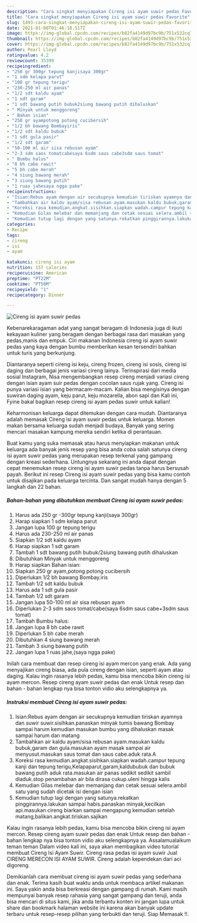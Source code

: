 ```yaml
---
description: "Cara singkat menyiapakan Cireng isi ayam suwir pedas Favorite"
title: "Cara singkat menyiapakan Cireng isi ayam suwir pedas Favorite"
slug: 1493-cara-singkat-menyiapakan-cireng-isi-ayam-suwir-pedas-favorite
date: 2021-01-08T01:46:18.517Z
image: https://img-global.cpcdn.com/recipes/b82fa4149d97bc9b/751x532cq70/cireng-isi-ayam-suwir-pedas-foto-resep-utama.jpg
thumbnail: https://img-global.cpcdn.com/recipes/b82fa4149d97bc9b/751x532cq70/cireng-isi-ayam-suwir-pedas-foto-resep-utama.jpg
cover: https://img-global.cpcdn.com/recipes/b82fa4149d97bc9b/751x532cq70/cireng-isi-ayam-suwir-pedas-foto-resep-utama.jpg
author: Pearl Lloyd
ratingvalue: 4.2
reviewcount: 35399
recipeingredient:
- "250 gr 300gr tepung kanjisaya 300gr"
- "1 sdm kelapa parut"
- "100 gr tepung terigu"
- "230-250 ml air panas"
- "1/2 sdt kaldu ayam"
- "1 sdt garam"
- "1 sdt bawang putih bubuk2siung bawang putih dihaluskan"
- " Minyak untuk menggoreng"
- " Bahan isian"
- "250 gr ayampotong potong cucibersih"
- "1/2 bh bawang Bombayiris"
- "1/2 sdt kaldu bubuk"
- "1 sdt gula pasir"
- "1/2 sdt garam"
- "50-100 ml air sisa rebusan ayam"
- "2-3 sdm saos tomatcabesaya 6sdm saus cabe3sdm saus tomat"
- " Bumbu halus"
- "8 bh cabe rawit"
- "5 bh cabe merah"
- "4 siung bawang merah"
- "3 siung bawang putih"
- "1 ruas jahesaya ngga pake"
recipeinstructions:
- "Isian:Rebus ayam dengan air secukupnya kemudian tiriskan ayamnya dan suwir suwir.sisihkan.panaskan minyak tumis bawang Bombay sampai harum kemudian masukan bumbu yang dihaluskan masak sampai harum dan matang"
- "Tambahkan air kaldu ayam/sisa rebusan ayam.masukan kaldu bubuk,garam dan gula.masukan ayam masak sampai air menyusut.masukan saus tomat dan saus cabe.aduk rata.A"
- "Koreksi rasa kemudian.angkat.sisihkan.siapkan wadah.campur tepung kanji dan tepung terigu,Kelapaparut,garam,kaldububuk dan bubuk bawang putih aduk rata.masukan air panas sedikit sedikit sambil diaduk.stop penambahan air bila dirasa cukup.uleni hingga kalis"
- "Kemudian Gilas melebar dan memanjang dan cetak sesuai selera.ambil satu yang sudah dicetak isi dengan isian"
- "Kemudian tutup lagi dengan yang satunya.rekatkan pinggirannya.lakukan sampai habis.panaskan minyak,kecilkan api.masukan cireng biarkan sampai mengapung kemudian setelah matang,balikan.angkat.tiriskan.sajikan"
categories:
- Recipe
tags:
- cireng
- isi
- ayam

katakunci: cireng isi ayam 
nutrition: 157 calories
recipecuisine: American
preptime: "PT22M"
cooktime: "PT58M"
recipeyield: "1"
recipecategory: Dinner

---
```



![Cireng isi ayam suwir pedas](https://img-global.cpcdn.com/recipes/b82fa4149d97bc9b/751x532cq70/cireng-isi-ayam-suwir-pedas-foto-resep-utama.jpg)

Kebenarekaragaman adat yang sangat beragam di Indonesia juga di ikuti kekayaan kuliner yang beragam dengan berbagai rasa dari masakan yang pedas,manis dan empuk. Ciri makanan Indonesia cireng isi ayam suwir pedas yang kaya dengan bumbu memberikan kesan tersendiri bahkan untuk turis yang berkunjung.


Diantaranya seperti cireng isi keju, cireng frozen, cireng isi sosis, cireng isi daging dan berbagai jenis variasi cireng lainya. Terinspirasi dari media sosial Instagram, Nisa mengembangkan resep cireng menjadi variasi cireng dengan isian ayam suir pedas dengan cocolan saus rujak yang. Cireng isi punya variasi isian yang bermacam-macam. Kalian bisa mengisinya dengan suwiran daging ayam, keju parut, keju mozarella, abon sapi dan Kali ini, Fyine bakal bagikan resep cireng isi ayam pedas suwir untuk kalian!

Keharmonisan keluarga dapat ditemukan dengan cara mudah. Diantaranya adalah memasak Cireng isi ayam suwir pedas untuk keluarga. Momen makan bersama keluarga sudah menjadi budaya, Banyak yang sering mencari masakan kampung mereka sendiri ketika di perantauan.

Buat kamu yang suka memasak atau harus menyiapkan makanan untuk keluarga ada banyak jenis resep yang bisa anda coba salah satunya cireng isi ayam suwir pedas yang merupakan resep terkenal yang gampang dengan kreasi sederhana. Untungnya sekarang ini anda dapat dengan cepat menemukan resep cireng isi ayam suwir pedas tanpa harus bersusah payah.
Berikut ini resep Cireng isi ayam suwir pedas yang bisa kamu contoh untuk disajikan pada keluarga tercinta. Dan sangat mudah hanya dengan 5 langkah dan 22 bahan.


<!--inarticleads1-->

##### Bahan-bahan yang dibutuhkan membuat Cireng isi ayam suwir pedas:

1. Harus ada 250 gr -300gr tepung kanji(saya 300gr)
1. Harap siapkan 1 sdm kelapa parut
1. Jangan lupa 100 gr tepung terigu
1. Harus ada 230-250 ml air panas
1. Siapkan 1/2 sdt kaldu ayam
1. Harap siapkan 1 sdt garam
1. Tambah 1 sdt bawang putih bubuk/2siung bawang putih dihaluskan
1. Dibutuhkan  Minyak untuk menggoreng
1. Harap siapkan  Bahan isian:
1. Siapkan 250 gr ayam,potong potong cucibersih
1. Diperlukan 1/2 bh bawang Bombay.iris
1. Tambah 1/2 sdt kaldu bubuk
1. Harus ada 1 sdt gula pasir
1. Tambah 1/2 sdt garam
1. Jangan lupa 50-100 ml air sisa rebusan ayam
1. Diperlukan 2-3 sdm saos tomat/cabe(saya 6sdm saus cabe+3sdm saus tomat)
1. Tambah  Bumbu halus:
1. Jangan lupa 8 bh cabe rawit
1. Diperlukan 5 bh cabe merah
1. Dibutuhkan 4 siung bawang merah
1. Tambah 3 siung bawang putih
1. Jangan lupa 1 ruas jahe,(saya ngga pake)


Inilah cara membuat dan resep cireng isi ayam mercon yang enak. Ada yang menyajikan cireng biasa, ada pula cireng dengan isian, seperti ayam atau daging. Kalau ingin rasanya lebih pedas, kamu bisa mencoba bikin cireng isi ayam mercon. Resep cireng ayam suwir pedas dan enak Untuk resep dan bahan - bahan lengkap nya bisa tonton vidio aku selengkapnya ya. 

<!--inarticleads2-->

##### Instruksi membuat  Cireng isi ayam suwir pedas:

1. Isian:Rebus ayam dengan air secukupnya kemudian tiriskan ayamnya dan suwir suwir.sisihkan.panaskan minyak tumis bawang Bombay sampai harum kemudian masukan bumbu yang dihaluskan masak sampai harum dan matang
1. Tambahkan air kaldu ayam/sisa rebusan ayam.masukan kaldu bubuk,garam dan gula.masukan ayam masak sampai air menyusut.masukan saus tomat dan saus cabe.aduk rata.A
1. Koreksi rasa kemudian.angkat.sisihkan.siapkan wadah.campur tepung kanji dan tepung terigu,Kelapaparut,garam,kaldububuk dan bubuk bawang putih aduk rata.masukan air panas sedikit sedikit sambil diaduk.stop penambahan air bila dirasa cukup.uleni hingga kalis
1. Kemudian Gilas melebar dan memanjang dan cetak sesuai selera.ambil satu yang sudah dicetak isi dengan isian
1. Kemudian tutup lagi dengan yang satunya.rekatkan pinggirannya.lakukan sampai habis.panaskan minyak,kecilkan api.masukan cireng biarkan sampai mengapung kemudian setelah matang,balikan.angkat.tiriskan.sajikan


Kalau ingin rasanya lebih pedas, kamu bisa mencoba bikin cireng isi ayam mercon. Resep cireng ayam suwir pedas dan enak Untuk resep dan bahan - bahan lengkap nya bisa tonton vidio aku selengkapnya ya. Assalamualaikum teman teman Dalam video kali ini, saya akan membagikan video tutorial membuat Cireng Isi Ayam Suwir. Cireng rasa pedas isi ayam suwir Jual CIRENG MERECON ISI AYAM SUWIR. Cireng adalah kependekan dari aci digoreng. 

Demikianlah cara membuat cireng isi ayam suwir pedas yang sederhana dan enak. Terima kasih buat waktu anda untuk membaca artikel makanan ini. Saya yakin anda bisa berkreasi dengan gampang di rumah. Kami masih mempunyai banyak resep rahasia yang sangat gampang dan teruji, anda bisa mencari di situs kami, jika anda terbantu konten ini jangan lupa untuk share dan bookmark halaman website ini karena akan banyak update terbaru untuk resep-resep pilihan yang terbukti dan teruji. Siap Memasak !!. 
